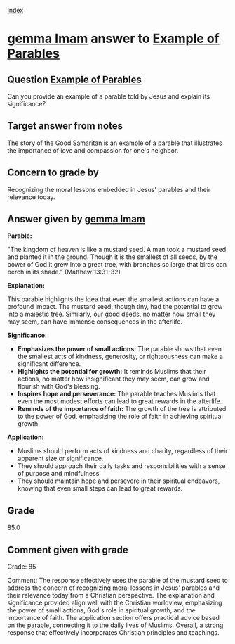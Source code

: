 
[Index](../../index.md)
# [gemma Imam](../../answering_models/gemma_Imam.md) answer to [Example of Parables](../../questions/Example_of_Parables.md)

## Question [Example of Parables](../../questions/Example_of_Parables.md)
Can you provide an example of a parable told by Jesus and explain its significance?

## Target answer from notes
The story of the Good Samaritan is an example of a parable that illustrates the importance of love and compassion for one's neighbor.

## Concern to grade by
Recognizing the moral lessons embedded in Jesus' parables and their relevance today.

## Answer given by [gemma Imam](../../answering_models/gemma_Imam.md)
**Parable:**

"The kingdom of heaven is like a mustard seed. A man took a mustard seed and planted it in the ground. Though it is the smallest of all seeds, by the power of God it grew into a great tree, with branches so large that birds can perch in its shade." (Matthew 13:31-32)

**Explanation:**

This parable highlights the idea that even the smallest actions can have a profound impact. The mustard seed, though tiny, had the potential to grow into a majestic tree. Similarly, our good deeds, no matter how small they may seem, can have immense consequences in the afterlife.

**Significance:**

* **Emphasizes the power of small actions:** The parable shows that even the smallest acts of kindness, generosity, or righteousness can make a significant difference.
* **Highlights the potential for growth:** It reminds Muslims that their actions, no matter how insignificant they may seem, can grow and flourish with God's blessing.
* **Inspires hope and perseverance:** The parable teaches Muslims that even the most modest efforts can lead to great rewards in the afterlife.
* **Reminds of the importance of faith:** The growth of the tree is attributed to the power of God, emphasizing the role of faith in achieving spiritual growth.

**Application:**

* Muslims should perform acts of kindness and charity, regardless of their apparent size or significance.
* They should approach their daily tasks and responsibilities with a sense of purpose and mindfulness.
* They should maintain hope and persevere in their spiritual endeavors, knowing that even small steps can lead to great rewards.

## Grade
85.0

## Comment given with grade
Grade: 85

Comment: The response effectively uses the parable of the mustard seed to address the concern of recognizing moral lessons in Jesus' parables and their relevance today from a Christian perspective. The explanation and significance provided align well with the Christian worldview, emphasizing the power of small actions, God's role in spiritual growth, and the importance of faith. The application section offers practical advice based on the parable, connecting it to the daily lives of Muslims. Overall, a strong response that effectively incorporates Christian principles and teachings.
